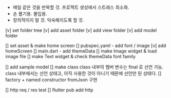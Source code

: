 #
- 매일 같은 것을 반복할 것. 프로젝트 생성에서 스트레스 최소화.
- 손 풀기용. 몰입용.
- 창의적이지 말 것. 익숙해지도록 할 것.

[v] set folder tree
    [v] add asset folder
    [v] add view folder
    [v] add model folder

[] set asset & make home screen
    [] pubspec.yaml - add font / image
    [v] add homeScreen
    [] main.dart - add themeData
    [] make Image widget & load image file
    [] make Text widget & check themeData font family

[] add sample model
    [] make class
        class 내부의 멤버 변수는 final 로 선언 가능.
        class 내부에서는 선언 상태고, 아직 사용한 것이 아니기 때문에 선언만 된 상태다.
    [] factory + named constructor
        fromJson 구현

[] http req / res test
    [] flutter pub add http
